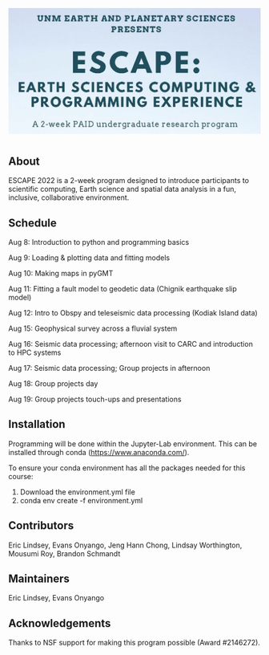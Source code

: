 ![unm-escape header](header.png)
#

## About
ESCAPE 2022 is a 2-week program designed to introduce participants to scientific
computing, Earth science and spatial data analysis in a fun, inclusive, collaborative environment.

## Schedule
Aug 8: Introduction to python and programming basics

Aug 9: Loading & plotting data and fitting models

Aug 10: Making maps in pyGMT

Aug 11: Fitting a fault model to geodetic data (Chignik earthquake slip model)

Aug 12: Intro to Obspy and teleseismic data processing (Kodiak Island data) 

Aug 15: Geophysical survey across a fluvial system

Aug 16: Seismic data processing; afternoon visit to CARC and introduction to HPC systems

Aug 17: Seismic data processing; Group projects in afternoon

Aug 18: Group projects day

Aug 19: Group projects touch-ups and presentations

## Installation
Programming will be done within the Jupyter-Lab environment. This can be installed through conda (https://www.anaconda.com/).

To ensure your conda environment has all the packages needed for this course:
1) Download the environment.yml file
2) conda env create -f environment.yml

## Contributors
Eric Lindsey, Evans Onyango, Jeng Hann Chong, Lindsay Worthington, Mousumi Roy, Brandon Schmandt

## Maintainers
Eric Lindsey, Evans Onyango

## Acknowledgements
Thanks to NSF support for making this program possible (Award #2146272).
